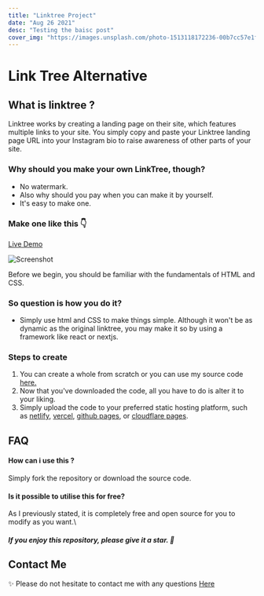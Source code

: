 ```yaml
---
title: "Linktree Project"
date: "Aug 26 2021"
desc: "Testing the baisc post"
cover_img: "https://images.unsplash.com/photo-1513118172236-00b7cc57e1fa?ixid=MnwxMjA3fDB8MHxzZWFyY2h8MzV8fHNvY2lhbCUyMGxpbmt8ZW58MHx8MHx8&ixlib=rb-1.2.1&auto=format&fit=crop&w=500&q=60"
---
```


# Link Tree Alternative

## What is linktree ?

Linktree works by creating a landing page on their site, which features multiple links to your site. You simply copy and paste your Linktree landing page URL into your Instagram bio to raise awareness of other parts of your site.

### Why should you make your own LinkTree, though?

- No watermark.
- Also why should you pay when you can make it by yourself.
- It's easy to make one.

### Make one like this 👇

[Live Demo](https://amrohan.ml)

![Screenshot](https://dev-to-uploads.s3.amazonaws.com/uploads/articles/pdv7l0g6ue4049d16cr5.png)

Before we begin, you should be familiar with the fundamentals of HTML and CSS.

### So question is how you do it?

- Simply use html and CSS to make things simple. Although it won't be as dynamic as the original linktree, you may make it so by using a framework like react or nextjs.

### Steps to create

1. You can create a whole from scratch or you can use my source code [here.](https://github.com/amrohan/LinkTree-Alternative)
2. Now that you've downloaded the code, all you have to do is alter it to your liking.
3. Simply upload the code to your preferred static hosting platform, such as [netlify](https://www.netlify.com/), [vercel](https://vercel.com/), [github pages](https://pages.github.com), or [cloudflare pages](https://pages.cloudflare.com/).

## FAQ

#### How can i use this ?

Simply fork the repository or download the source code.

#### Is it possible to utilise this for free?

As I previously stated, it is completely free and open source for you to modify as you want.\

##### If you enjoy this repository, please give it a star. 🌟

## Contact Me

✨ Please do not hesitate to contact me with any questions [Here](https://t.me/amrohan)
